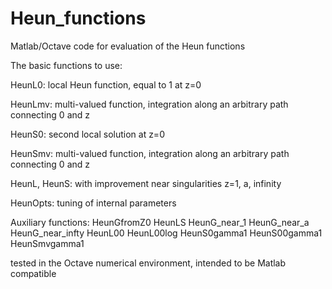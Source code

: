 # Heun_functions
Matlab/Octave code for evaluation of the Heun functions

The basic functions to use:

HeunL0:  local Heun function, equal to 1 at z=0

HeunLmv:  multi-valued function, integration along an arbitrary path connecting 0 and z

HeunS0:  second local solution at z=0

HeunSmv:  multi-valued function, integration along an arbitrary path connecting 0 and z

HeunL, HeunS: with improvement near singularities z=1, a, infinity

HeunOpts: tuning of internal parameters 

Auxiliary functions:
HeunGfromZ0
HeunLS
HeunG_near_1
HeunG_near_a
HeunG_near_infty
HeunL00
HeunL00log
HeunS0gamma1
HeunS00gamma1
HeunSmvgamma1

tested in the Octave numerical environment,
intended to be Matlab compatible 

